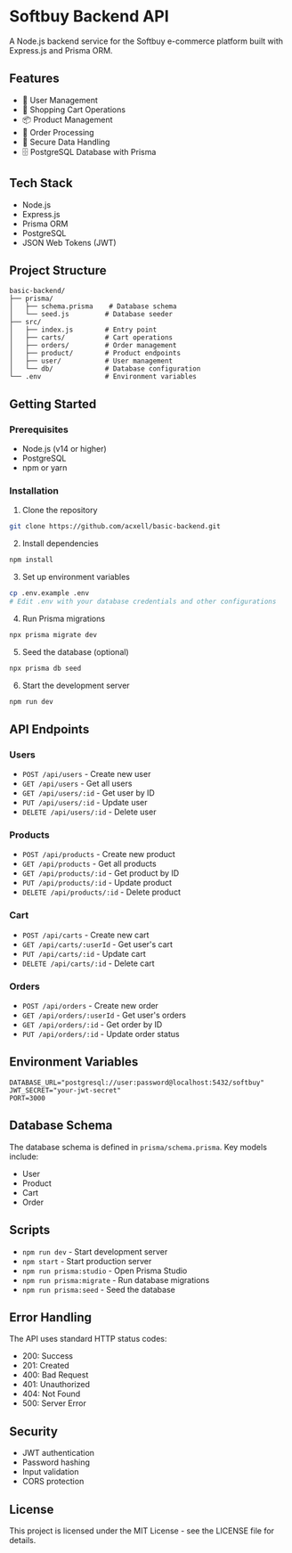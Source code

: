 # Softbuy Backend API

A Node.js backend service for the Softbuy e-commerce platform built with Express.js and Prisma ORM.

## Features

- 👤 User Management
- 🛒 Shopping Cart Operations
- 📦 Product Management
- 📝 Order Processing
- 🔐 Secure Data Handling
- 🗄️ PostgreSQL Database with Prisma

## Tech Stack

- Node.js
- Express.js
- Prisma ORM
- PostgreSQL
- JSON Web Tokens (JWT)

## Project Structure

```
basic-backend/
├── prisma/
│   ├── schema.prisma    # Database schema
│   └── seed.js         # Database seeder
├── src/
│   ├── index.js        # Entry point
│   ├── carts/          # Cart operations
│   ├── orders/         # Order management
│   ├── product/        # Product endpoints
│   ├── user/           # User management
│   └── db/             # Database configuration
└── .env                # Environment variables
```

## Getting Started

### Prerequisites

- Node.js (v14 or higher)
- PostgreSQL
- npm or yarn

### Installation

1. Clone the repository
```bash
git clone https://github.com/acxell/basic-backend.git
```

2. Install dependencies
```bash
npm install
```

3. Set up environment variables
```bash
cp .env.example .env
# Edit .env with your database credentials and other configurations
```

4. Run Prisma migrations
```bash
npx prisma migrate dev
```

5. Seed the database (optional)
```bash
npx prisma db seed
```

6. Start the development server
```bash
npm run dev
```

## API Endpoints

### Users
- `POST /api/users` - Create new user
- `GET /api/users` - Get all users
- `GET /api/users/:id` - Get user by ID
- `PUT /api/users/:id` - Update user
- `DELETE /api/users/:id` - Delete user

### Products
- `POST /api/products` - Create new product
- `GET /api/products` - Get all products
- `GET /api/products/:id` - Get product by ID
- `PUT /api/products/:id` - Update product
- `DELETE /api/products/:id` - Delete product

### Cart
- `POST /api/carts` - Create new cart
- `GET /api/carts/:userId` - Get user's cart
- `PUT /api/carts/:id` - Update cart
- `DELETE /api/carts/:id` - Delete cart

### Orders
- `POST /api/orders` - Create new order
- `GET /api/orders/:userId` - Get user's orders
- `GET /api/orders/:id` - Get order by ID
- `PUT /api/orders/:id` - Update order status

## Environment Variables

```env
DATABASE_URL="postgresql://user:password@localhost:5432/softbuy"
JWT_SECRET="your-jwt-secret"
PORT=3000
```

## Database Schema

The database schema is defined in `prisma/schema.prisma`. Key models include:
- User
- Product
- Cart
- Order

## Scripts

- `npm run dev` - Start development server
- `npm start` - Start production server
- `npm run prisma:studio` - Open Prisma Studio
- `npm run prisma:migrate` - Run database migrations
- `npm run prisma:seed` - Seed the database

## Error Handling

The API uses standard HTTP status codes:
- 200: Success
- 201: Created
- 400: Bad Request
- 401: Unauthorized
- 404: Not Found
- 500: Server Error

## Security

- JWT authentication
- Password hashing
- Input validation
- CORS protection

## License

This project is licensed under the MIT License - see the LICENSE file for details.